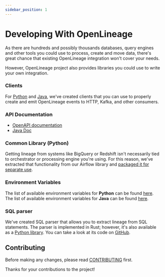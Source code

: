 ```yaml
---
sidebar_position: 1
---
```


# Developing With OpenLineage

As there are hundreds and possibly thousands databases, query engines and other tools you could use to process, create and move data, there's great chance that existing OpenLineage integration won't cover your needs.

However, OpenLineage project also provides libraries you could use to write your own integration. 

### Clients

For [Python](../../client/python.md) and [Java](../../client/java/java.md), we've created clients that you can use to properly create and emit OpenLineage events to HTTP, Kafka, and other consumers.

### API Documentation

- [OpenAPI documentation](https://openlineage.io/apidocs/openapi/)
- [Java Doc](https://openlineage.io/apidocs/javadoc/)

### Common Library (Python)

Getting lineage from systems like BigQuery or Redshift isn't necessarily tied to orchestrator or processing engine you're using. For this reason, we've extracted
that functionality from our Airflow library and [packaged it for separate use](https://pypi.org/project/openlineage-integration-common/). 

### Environment Variables

The list of available environment variables for **Python** can be found [here](../../client/python.md#environment-variables).
The list of available environment variables for **Java** can be found [here](../../client/java/java.md#environment-variables).

### SQL parser

We've created SQL parser that allows you to extract lineage from SQL statements. The parser is implemented in Rust; however, it's also available as a [Python library](https://pypi.org/project/openlineage-sql/).
You can take a look at its code on [GitHub](https://github.com/OpenLineage/OpenLineage/tree/main/integration/sql).

## Contributing

Before making any changes, please read [CONTRIBUTING](https://github.com/OpenLineage/OpenLineage/blob/main/CONTRIBUTING.md) first.

Thanks for your contributions to the project!
